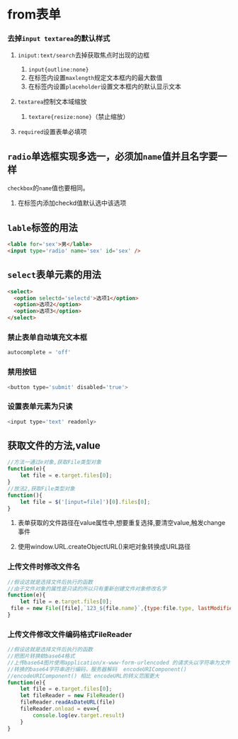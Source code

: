 # from表单

### 去掉`input textarea`的默认样式

1. `iniput:text/search`去掉获取焦点时出现的边框
  
   1. `input{outline:none}`
   2. 在标签内设置`maxlength`规定文本框内的最大数值
   3. 在标签内设置`placeholder`设置文本框内的默认显示文本

2. `textarea`控制文本域缩放
  
   1. `textare{resize:none}`（禁止缩放）

3. `required`设置表单必填项

## `radio`单选框实现多选一，必须加`name`值并且名字要一样

`checkbox`的`name`值也要相同。

1. 在标签内添加checkd值默认选中该选项

## `lable`标签的用法

```html
<lable for='sex'>男</lable>
<input type='radio' name='sex' id='sex' />
```

## `select`表单元素的用法

```html
<select>
  <option selectd='selectd'>选项1</option>
  <option>选项2</option>
  <option>选项3</option>
</select>
```

### 禁止表单自动填充文本框

```javascript
autocomplete = 'off'
```

### 禁用按钮

```javascript
<button type='submit' disabled='true'>
```

### 设置表单元素为只读

```javascript
<input type='text' readonly>
```



## 获取文件的方法,value

```javascript
//方法一通过e对象,获取File类型对象
function(e){
    let file = e.target.files[0];
}
//放法2,获取File类型对象
function(){
    let file = $('[input=file]')[0].files[0];
}
```

1. 表单获取的文件路径在value属性中,想要重复选择,要清空value,触发change事件 

2. 使用window.URL.createObjectURL()来吧对象转换成URL路径

### 上传文件时修改文件名

```javascript
//假设这就是选择文件后执行的函数
//由于文件对象的属性是只读的所以只有重新创建文件对象修改名字
function(e){
    let file = e.target.files[0];
 file = new File([file],`123_${file.name}`,{type:file.type, lastModified:file.lastModified})
}
```

### 上传文件修改文件编码格式FileReader

```javascript
//假设这就是选择文件后执行的函数
//把图片转换欸base64格式
//上传base64图片使用application/x-www-form-urlencoded 的请求头以字符串为文件主体上传时要处理编码问题
//转换的base64字符串进行编码，服务器解码  encodeURIComponent()
//encodeURIComponent() 相比 encodeURL的转义范围更大
function(e){
    let file = e.target.files[0];
    let fileReader = new FileReader()
    fileReader.readAsDateURL(file)
    fileReader.onload = ev=>{
        console.log(ev.target.result)
    }
}
```

